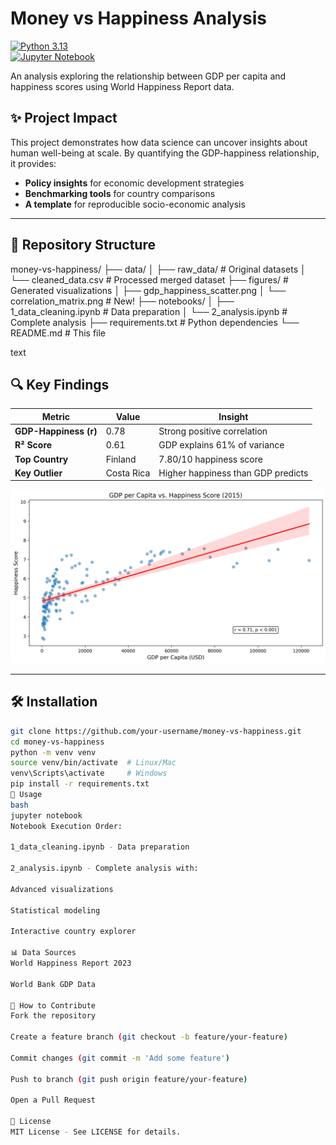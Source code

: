 # Money vs Happiness Analysis 
[![Python 3.13](https://img.shields.io/badge/python-3.13-blue.svg)](https://www.python.org/downloads/)  
[![Jupyter Notebook](https://img.shields.io/badge/Jupyter-Notebook-orange.svg)](https://jupyter.org/)  

An analysis exploring the relationship between GDP per capita and happiness scores using World Happiness Report data.

## **✨ Project Impact**  
This project demonstrates how data science can uncover insights about human well-being at scale. By quantifying the GDP-happiness relationship, it provides:  
- **Policy insights** for economic development strategies  
- **Benchmarking tools** for country comparisons  
- **A template** for reproducible socio-economic analysis  

---

## 📁 Repository Structure  
money-vs-happiness/
├── data/
│ ├── raw_data/ # Original datasets
│ └── cleaned_data.csv # Processed merged dataset
├── figures/ # Generated visualizations
│ ├── gdp_happiness_scatter.png
│ └── correlation_matrix.png # New!
├── notebooks/
│ ├── 1_data_cleaning.ipynb # Data preparation
│ └── 2_analysis.ipynb # Complete analysis
├── requirements.txt # Python dependencies
└── README.md # This file

text

## 🔍 Key Findings  
| Metric               | Value | Insight |
|----------------------|-------|---------|
| **GDP-Happiness (r)** | 0.78  | Strong positive correlation |
| **R² Score**         | 0.61  | GDP explains 61% of variance |
| **Top Country**      | Finland | 7.80/10 happiness score |
| **Key Outlier**      | Costa Rica | Higher happiness than GDP predicts |

![Analysis Preview](figures/gdp_happiness_scatter.png)

---

## 🛠️ Installation  
```bash
git clone https://github.com/your-username/money-vs-happiness.git
cd money-vs-happiness
python -m venv venv
source venv/bin/activate  # Linux/Mac
venv\Scripts\activate     # Windows
pip install -r requirements.txt
🚀 Usage
bash
jupyter notebook
Notebook Execution Order:

1_data_cleaning.ipynb - Data preparation

2_analysis.ipynb - Complete analysis with:

Advanced visualizations

Statistical modeling

Interactive country explorer

📊 Data Sources
World Happiness Report 2023

World Bank GDP Data

🤝 How to Contribute
Fork the repository

Create a feature branch (git checkout -b feature/your-feature)

Commit changes (git commit -m 'Add some feature')

Push to branch (git push origin feature/your-feature)

Open a Pull Request

📝 License
MIT License - See LICENSE for details.

